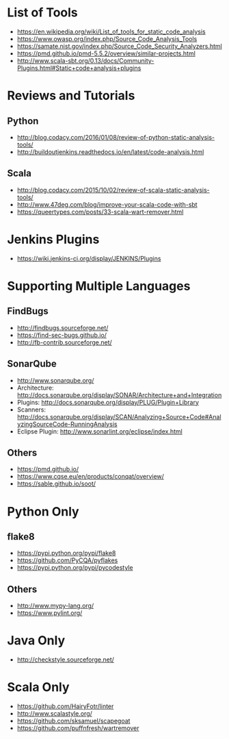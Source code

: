 # List of Tools

* <https://en.wikipedia.org/wiki/List_of_tools_for_static_code_analysis>
* <https://www.owasp.org/index.php/Source_Code_Analysis_Tools>
* <https://samate.nist.gov/index.php/Source_Code_Security_Analyzers.html>
* <https://pmd.github.io/pmd-5.5.2/overview/similar-projects.html>
* <http://www.scala-sbt.org/0.13/docs/Community-Plugins.html#Static+code+analysis+plugins>

# Reviews and Tutorials

## Python

* <http://blog.codacy.com/2016/01/08/review-of-python-static-analysis-tools/>
* <http://buildoutjenkins.readthedocs.io/en/latest/code-analysis.html>

## Scala

* <http://blog.codacy.com/2015/10/02/review-of-scala-static-analysis-tools/>
* <http://www.47deg.com/blog/improve-your-scala-code-with-sbt>
* <https://queertypes.com/posts/33-scala-wart-remover.html>

# Jenkins Plugins

* <https://wiki.jenkins-ci.org/display/JENKINS/Plugins>

# Supporting Multiple Languages

## FindBugs

* <http://findbugs.sourceforge.net/>
* <https://find-sec-bugs.github.io/>
* <http://fb-contrib.sourceforge.net/>

## SonarQube

* <http://www.sonarqube.org/>
* Architecture: <http://docs.sonarqube.org/display/SONAR/Architecture+and+Integration>
* Plugins: <http://docs.sonarqube.org/display/PLUG/Plugin+Library>
* Scanners: <http://docs.sonarqube.org/display/SCAN/Analyzing+Source+Code#AnalyzingSourceCode-RunningAnalysis>
* Eclipse Plugin: <http://www.sonarlint.org/eclipse/index.html>

## Others
* <https://pmd.github.io/>
* <https://www.cqse.eu/en/products/conqat/overview/>
* <https://sable.github.io/soot/>

# Python Only

## flake8

* <https://pypi.python.org/pypi/flake8>
* <https://github.com/PyCQA/pyflakes>
* <https://pypi.python.org/pypi/pycodestyle>

## Others

* <http://www.mypy-lang.org/>
* <https://www.pylint.org/>

# Java Only

* <http://checkstyle.sourceforge.net/>

# Scala Only

* <https://github.com/HairyFotr/linter>
* <http://www.scalastyle.org/>
* <https://github.com/sksamuel/scapegoat>
* <https://github.com/puffnfresh/wartremover>
